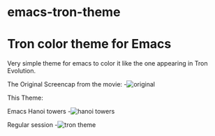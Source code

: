 emacs-tron-theme
================

Tron color theme for Emacs
================

Very simple theme for emacs to color it like the one appearing in Tron Evolution.

The Original Screencap from the movie:
  -![original](http://i.imgur.com/DTrz2.jpg)

This Theme:


  Emacs Hanoi towers
  -![hanoi towers](http://i.imgur.com/43SkJ.png)


  Regular session
  -![tron theme](http://i.imgur.com/EMtej.png)


